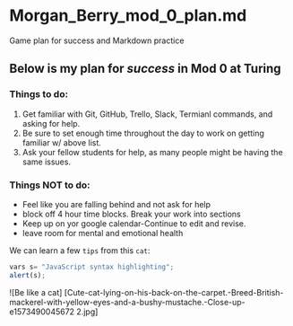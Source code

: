 # Morgan_Berry_mod_0_plan.md
Game plan for success and Markdown practice
## Below is my plan for _success_ in Mod 0 at Turing
### Things to do:
1. Get familiar with Git, GitHub, Trello, Slack, Termianl commands, and asking for help.
2. Be sure to set enough time throughout the day to work on getting familiar w/ above list. 
3. Ask your fellow students for help, as many people might be having the same issues.
### Things NOT to do:
+ Feel like you are falling behind and not ask for help
+ block off 4 hour time blocks.  Break your work into sections
+ Keep up on yor google calendar-Continue to edit and revise.
+ leave room for mental and emotional health

We can learn a few `tips` from this `cat`:

```javascript
vars s= "JavaScript syntax highlighting";
alert(s);
```

![Be like a cat] [Cute-cat-lying-on-his-back-on-the-carpet.-Breed-British-mackerel-with-yellow-eyes-and-a-bushy-mustache.-Close-up-e1573490045672 2.jpg]
